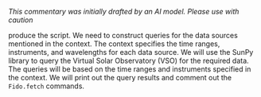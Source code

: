 _This commentary was initially drafted by an AI model. Please use with caution_

produce the script. We need to construct queries for the data sources mentioned in the context. The context specifies the time ranges, instruments, and wavelengths for each data source. We will use the SunPy library to query the Virtual Solar Observatory (VSO) for the required data. The queries will be based on the time ranges and instruments specified in the context. We will print out the query results and comment out the `Fido.fetch` commands.

